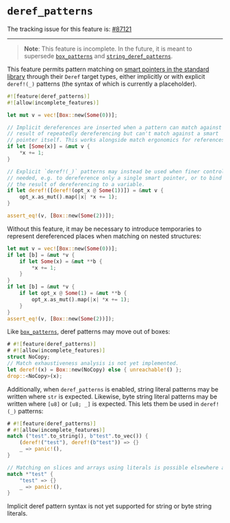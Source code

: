 # `deref_patterns`

The tracking issue for this feature is: [#87121]

[#87121]: https://github.com/rust-lang/rust/issues/87121

------------------------

> **Note**: This feature is incomplete. In the future, it is meant to supersede
> [`box_patterns`] and [`string_deref_patterns`].

This feature permits pattern matching on [smart pointers in the standard library] through their
`Deref` target types, either implicitly or with explicit `deref!(_)` patterns (the syntax of which
is currently a placeholder).

```rust
#![feature(deref_patterns)]
#![allow(incomplete_features)]

let mut v = vec![Box::new(Some(0))];

// Implicit dereferences are inserted when a pattern can match against the
// result of repeatedly dereferencing but can't match against a smart
// pointer itself. This works alongside match ergonomics for references.
if let [Some(x)] = &mut v {
    *x += 1;
}

// Explicit `deref!(_)` patterns may instead be used when finer control is
// needed, e.g. to dereference only a single smart pointer, or to bind the
// the result of dereferencing to a variable.
if let deref!([deref!(opt_x @ Some(1))]) = &mut v {
    opt_x.as_mut().map(|x| *x += 1);
}

assert_eq!(v, [Box::new(Some(2))]);
```

Without this feature, it may be necessary to introduce temporaries to represent dereferenced places
when matching on nested structures:

```rust
let mut v = vec![Box::new(Some(0))];
if let [b] = &mut *v {
    if let Some(x) = &mut **b {
        *x += 1;
    }
}
if let [b] = &mut *v {
    if let opt_x @ Some(1) = &mut **b {
        opt_x.as_mut().map(|x| *x += 1);
    }
}
assert_eq!(v, [Box::new(Some(2))]);
```

Like [`box_patterns`], deref patterns may move out of boxes:

```rust
# #![feature(deref_patterns)]
# #![allow(incomplete_features)]
struct NoCopy;
// Match exhaustiveness analysis is not yet implemented.
let deref!(x) = Box::new(NoCopy) else { unreachable!() };
drop::<NoCopy>(x);
```

Additionally, when `deref_patterns` is enabled, string literal patterns may be written where `str`
is expected. Likewise, byte string literal patterns may be written where `[u8]` or `[u8; _]` is
expected. This lets them be used in `deref!(_)` patterns:

```rust
# #![feature(deref_patterns)]
# #![allow(incomplete_features)]
match ("test".to_string(), b"test".to_vec()) {
    (deref!("test"), deref!(b"test")) => {}
    _ => panic!(),
}

// Matching on slices and arrays using literals is possible elsewhere as well:
match *"test" {
    "test" => {}
    _ => panic!(),
}
```

Implicit deref pattern syntax is not yet supported for string or byte string literals.

[`box_patterns`]: ./box-patterns.md
[`string_deref_patterns`]: ./string-deref-patterns.md
[smart pointers in the standard library]: https://doc.rust-lang.org/std/ops/trait.DerefPure.html#implementors
